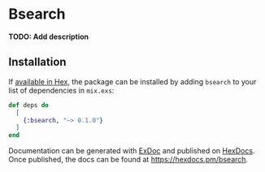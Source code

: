 # Bsearch

**TODO: Add description**

## Installation

If [available in Hex](https://hex.pm/docs/publish), the package can be installed
by adding `bsearch` to your list of dependencies in `mix.exs`:

```elixir
def deps do
  [
    {:bsearch, "~> 0.1.0"}
  ]
end
```

Documentation can be generated with [ExDoc](https://github.com/elixir-lang/ex_doc)
and published on [HexDocs](https://hexdocs.pm). Once published, the docs can
be found at <https://hexdocs.pm/bsearch>.

